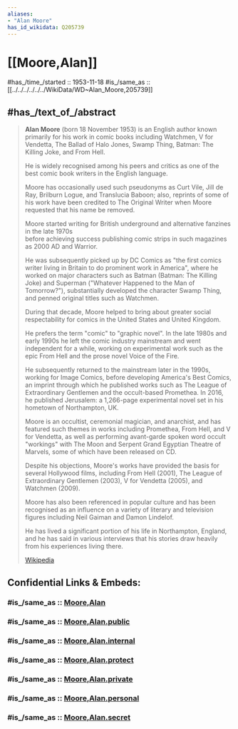 ```yaml
---
aliases:
- "Alan Moore"
has_id_wikidata: Q205739
---
```


# [[Moore,Alan]] 

#has_/time_/started :: 1953-11-18
#is_/same_as :: [[../../../../../../WikiData/WD~Alan_Moore,205739]] 

## #has_/text_of_/abstract 

> **Alan Moore** (born 18 November 1953) is an English author 
> known primarily for his work in comic books including 
> Watchmen, V for Vendetta, The Ballad of Halo Jones, Swamp Thing, 
> Batman: The Killing Joke, and From Hell. 
> 
> He is widely recognised among his peers and critics 
> as one of the best comic book writers in the English language. 
> 
> Moore has occasionally used such pseudonyms as Curt Vile, 
> Jill de Ray, Brilburn Logue, and Translucia Baboon; 
> also, reprints of some of his work have been credited to The Original Writer 
> when Moore requested that his name be removed.
>
> Moore started writing for British underground and alternative fanzines in the late 1970s  
> before achieving success publishing comic strips in such magazines as 2000 AD and Warrior. 
> 
> He was subsequently picked up by DC Comics as 
> "the first comics writer living in Britain to do prominent work in America", 
> where he worked on major characters such as Batman (Batman: The Killing Joke) 
> and Superman ("Whatever Happened to the Man of Tomorrow?"), 
> substantially developed the character Swamp Thing, 
> and penned original titles such as Watchmen. 
> 
> During that decade, Moore helped to bring about 
> greater social respectability for comics in the United States and United Kingdom. 
> 
> He prefers the term "comic" to "graphic novel". 
> In the late 1980s and early 1990s he left the comic industry mainstream 
> and went independent for a while, working on experimental work 
> such as the epic From Hell and the prose novel Voice of the Fire. 
> 
> He subsequently returned to the mainstream later in the 1990s, 
> working for Image Comics, before developing America's Best Comics, 
> an imprint through which he published works such as 
> The League of Extraordinary Gentlemen and the occult-based Promethea. 
> In 2016, he published Jerusalem: a 1,266-page experimental novel 
> set in his hometown of Northampton, UK.
>
> Moore is an occultist, ceremonial magician, and anarchist, 
> and has featured such themes in works including Promethea, From Hell, and V for Vendetta, 
> as well as performing avant-garde spoken word occult "workings" 
> with The Moon and Serpent Grand Egyptian Theatre of Marvels, 
> some of which have been released on CD.
>
> Despite his objections, Moore's works have provided the basis for several Hollywood films, 
> including From Hell (2001), The League of Extraordinary Gentlemen (2003), 
> V for Vendetta (2005), and Watchmen (2009). 
> 
> Moore has also been referenced in popular culture 
> and has been recognised as an influence on a variety of literary and television figures 
> including Neil Gaiman and Damon Lindelof. 
> 
> He has lived a significant portion of his life in Northampton, England, 
> and he has said in various interviews that his stories 
> draw heavily from his experiences living there.
>
> [Wikipedia](https://en.wikipedia.org/wiki/Alan%20Moore)


## Confidential Links & Embeds: 

### #is_/same_as :: [Moore,Alan](Moore,Alan.md) 

### #is_/same_as :: [Moore,Alan.public](/_public/Society/Communication/Media/Book/Author/Moore,Alan.public.md) 

### #is_/same_as :: [Moore,Alan.internal](/_internal/Society/Communication/Media/Book/Author/Moore,Alan.internal.md) 

### #is_/same_as :: [Moore,Alan.protect](/_protect/Society/Communication/Media/Book/Author/Moore,Alan.protect.md) 

### #is_/same_as :: [Moore,Alan.private](/_private/Society/Communication/Media/Book/Author/Moore,Alan.private.md) 

### #is_/same_as :: [Moore,Alan.personal](/_personal/Society/Communication/Media/Book/Author/Moore,Alan.personal.md) 

### #is_/same_as :: [Moore,Alan.secret](/_secret/Society/Communication/Media/Book/Author/Moore,Alan.secret.md)


